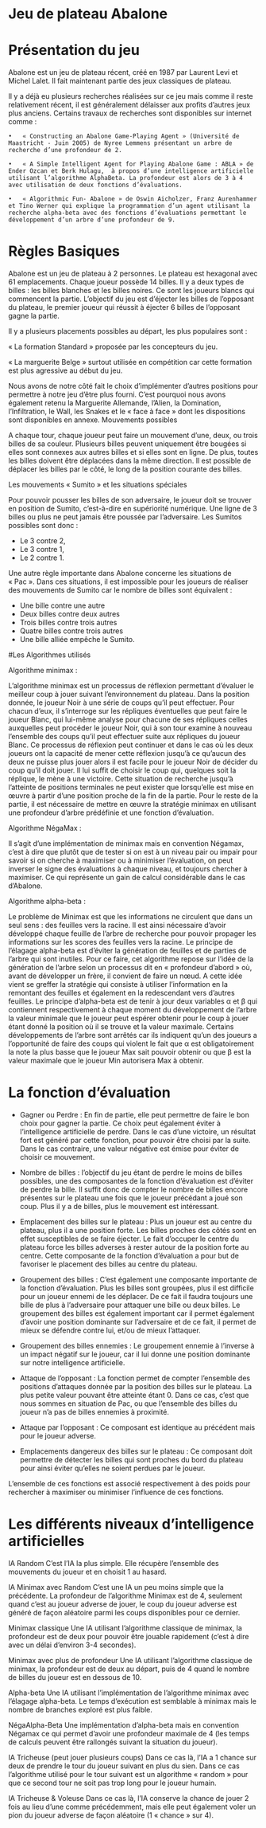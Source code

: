 # Jeu de plateau Abalone


# Présentation du jeu

Abalone est un jeu de plateau récent, créé en 1987 par Laurent Levi et Michel Lalet. Il fait maintenant partie des jeux classiques de plateau.
 
Il y a déjà eu plusieurs recherches réalisées sur ce jeu mais comme il reste relativement récent, il est généralement délaisser aux profits d’autres jeux plus anciens. Certains travaux de recherches sont disponibles sur internet comme :

	•	« Constructing an Abalone Game-Playing Agent » (Université de Maastricht - Juin 2005) de Nyree Lemmens présentant un arbre de recherche d’une profondeur de 2.

	•	« A Simple Intelligent Agent for Playing Abalone Game : ABLA » de Ender Ozcan et Berk Hulagu,  à propos d’une intelligence artificielle utilisant l’algorithme AlphaBeta. La profondeur est alors de 3 à 4 avec utilisation de deux fonctions d’évaluations.

	•	« Algorithmic Fun- Abalone » de Oswin Aicholzer, Franz Aurenhammer et Tino Werner qui explique la programmation d’un agent utilisant la recherche alpha-beta avec des fonctions d’évaluations permettant le développement d’un arbre d’une profondeur de 9.

# Règles Basiques

Abalone est un jeu de plateau à 2 personnes. Le plateau est hexagonal avec 61 emplacements. Chaque joueur possède 14 billes. Il y a deux types de billes : les billes blanches et les billes noires. Ce sont les joueurs blancs qui commencent la partie. 
L’objectif du jeu est d’éjecter les billes de l’opposant du plateau, le premier joueur qui réussit à éjecter 6 billes de l’opposant gagne la partie. 

Il y a plusieurs placements possibles au départ, les plus populaires sont :

« La formation Standard » proposée par les concepteurs du jeu.

« La marguerite Belge » surtout utilisée en compétition car cette formation est plus agressive au début du jeu.

Nous avons de notre côté fait le choix d’implémenter d’autres positions pour permettre à notre jeu d’être plus fourni. C’est pourquoi nous avons également retenu la Marguerite Allemande, l’Alien, la Domination, l’Infiltration, le Wall, les Snakes et le « face à face » dont les dispositions sont disponibles en annexe.
Mouvements possibles

A chaque tour, chaque joueur peut faire un mouvement d’une, deux, ou trois billes de sa couleur. 
Plusieurs billes peuvent uniquement être bougées si elles sont connexes aux autres billes et si elles sont en ligne. De plus, toutes les billes doivent être déplacées dans la même direction. Il est possible de déplacer les billes par le côté, le long de la position courante des billes. 

Les mouvements « Sumito » et les situations spéciales

Pour pouvoir pousser les billes de son adversaire, le joueur doit se trouver en position de Sumito, c’est-à-dire en supériorité numérique. 
Une ligne de 3 billes ou plus ne peut jamais être poussée par l’adversaire. Les Sumitos possibles sont donc :
-	Le 3 contre 2,
-	Le 3 contre 1,
-	Le 2 contre 1.
 
Une autre règle importante dans Abalone concerne les situations de « Pac ». Dans ces situations, il est impossible pour les joueurs de réaliser des mouvements de Sumito car le nombre de billes sont équivalent :
-	Une bille contre une autre
-	Deux billes contre deux autres
-	Trois billes contre trois autres 
-	Quatre billes contre trois autres
-	Une bille alliée empêche le Sumito. 

#Les Algorithmes utilisés

Algorithme minimax : 

L’algorithme minimax est un processus de réflexion permettant d’évaluer le meilleur coup à jouer suivant l’environnement du plateau.
Dans la position donnée, le joueur Noir à une série de coups qu’il peut effectuer. Pour chacun d’eux, il s’interroge sur les répliques éventuelles que peut faire le joueur Blanc, qui lui-même analyse pour chacune de ses répliques celles auxquelles peut procéder le joueur Noir, qui à son tour examine à nouveau l’ensemble des coups qu’il peut effectuer suite aux répliques du joueur Blanc. 
Ce processus de réflexion peut continuer et dans le cas où les deux joueurs ont la capacité de mener cette réflexion jusqu’à ce qu’aucun des deux ne puisse plus jouer alors il est facile pour le joueur Noir de décider du coup qu’il doit jouer. Il lui suffit de choisir le coup qui, quelques soit la réplique, le mène à une victoire. 
Cette situation de recherche jusqu’à l’atteinte de positions terminales ne peut exister que lorsqu’elle est mise en œuvre à partir d’une position proche de la fin de la partie. Pour le reste de la partie, il est nécessaire de mettre en œuvre la stratégie minimax en utilisant une profondeur d’arbre prédéfinie et une fonction d’évaluation.

Algorithme NégaMax : 

Il s’agit d’une implémentation de minimax mais en convention Négamax, c’est à dire que plutôt que de tester si on est à un niveau pair ou impair pour savoir si on cherche à maximiser ou à minimiser l’évaluation, on peut inverser le signe des évaluations à chaque niveau, et toujours chercher à maximiser. Ce qui représente un gain de calcul considérable dans le cas d’Abalone.

Algorithme alpha-beta : 

Le problème de Minimax est que les informations ne circulent que dans un seul sens :  des feuilles vers la racine. Il est ainsi nécessaire d’avoir développé chaque feuille de l’arbre de recherche pour pouvoir propager les informations sur les scores des feuilles vers la racine. 
Le principe de l’élagage alpha-beta est d’éviter la génération de feuilles et de parties de l’arbre qui sont inutiles. 
Pour ce faire, cet algorithme repose sur l’idée de la génération de l’arbre selon un processus dit en « profondeur d’abord » où, avant de développer un frère, il convient de faire un nœud. A cette idée vient se greffer la stratégie qui consiste à utiliser l’information en la remontant des feuilles et également en la redescendant vers d’autres feuilles.
Le principe d’alpha-beta est de tenir à jour deux variables α et β qui contiennent respectivement à chaque moment du développement de l’arbre la valeur minimale que le joueur peut espérer obtenir pour le coup à jouer étant donné la position où il se trouve et la valeur maximale. Certains développements de l’arbre sont arrêtés car ils indiquent qu’un des joueurs a l’opportunité de faire des coups qui violent le fait que α est obligatoirement la note la plus basse que le joueur Max sait pouvoir obtenir ou que β est la valeur maximale que le joueur Min autorisera Max à obtenir.

# La fonction d’évaluation

-	Gagner ou Perdre : En fin de partie, elle peut permettre de faire le bon choix pour gagner la partie.  Ce choix peut également éviter à l’intelligence artificielle de perdre. Dans le cas d’une victoire, un résultat fort est généré par cette fonction, pour pouvoir être choisi par la suite. Dans le cas contraire, une valeur négative est émise pour éviter de choisir ce mouvement.

-	Nombre de billes : l’objectif du jeu étant de perdre le moins de billes possibles, une des composantes de la fonction d’évaluation est d’éviter de perdre la bille. Il suffit donc de compter le nombre de billes encore présentes sur le plateau une fois que le joueur précédant a joué son coup. Plus il y a de billes, plus le mouvement est intéressant.

-	Emplacement des billes sur le plateau : Plus un joueur est au centre du plateau, plus il a une position forte. Les billes proches des côtés sont en effet susceptibles de se faire éjecter. Le fait d’occuper le centre du plateau force les billes adverses à rester autour de la position forte au centre. Cette composante de la fonction d’évaluation a pour but de favoriser le placement des billes au centre du plateau.

-	Groupement des billes : C’est également une composante importante de la fonction d’évaluation. Plus les billes sont groupées, plus il est difficile pour un joueur ennemi de les déplacer. De ce fait il faudra toujours une bille de plus à l’adversaire pour attaquer une bille ou deux billes. Le groupement des billes est également important car il permet également d’avoir une position dominante sur l’adversaire et de ce fait, il permet de mieux se défendre contre lui, et/ou de mieux l’attaquer.

-	Groupement des billes ennemies : Le groupement ennemie à l’inverse à un impact négatif sur le joueur, car il lui donne une position dominante sur notre intelligence artificielle. 

-	Attaque de l’opposant : La fonction permet de compter l’ensemble des positions d’attaques donnée par la position des billes sur le plateau. La plus petite valeur pouvant être atteinte étant 0. Dans ce cas, c’est que nous sommes en situation de Pac, ou que l’ensemble des billes du joueur n’a pas de billes ennemies à proximité.  

-	Attaque par l’opposant : Ce composant est identique au précédent mais pour le joueur adverse. 

-	Emplacements dangereux des billes sur le plateau : Ce composant doit permettre de détecter les billes qui sont proches du bord du plateau pour ainsi éviter qu’elles ne soient perdues par le joueur. 

L’ensemble de ces fonctions est associé respectivement à des poids pour rechercher à maximiser ou minimiser l’influence de ces fonctions. 

# Les différents niveaux d’intelligence artificielles

IA Random
C’est l’IA la plus simple. Elle récupère l’ensemble des mouvements du joueur et en choisit 1 au hasard. 

IA Minimax avec Random 
C’est une IA un peu moins simple que la précédente. La profondeur de l’algorithme Minimax est de 4, seulement quand c’est au joueur adverse de jouer, le coup du joueur adverse est généré de façon aléatoire parmi les coups disponibles pour ce dernier.

Minimax classique
Une IA utilisant l’algorithme classique de minimax, la profondeur est de deux pour pouvoir être jouable rapidement (c’est à dire avec un délai d’environ 3-4 secondes).

Minimax avec plus de profondeur
Une IA utilisant l’algorithme classique de minimax, la profondeur est de deux au départ, puis de 4 quand le nombre de billes du joueur est en dessous de 10.

Alpha-beta
Une IA utilisant l’implémentation de l’algorithme minimax avec l’élagage alpha-beta. Le temps d’exécution est semblable à minimax mais le nombre de branches exploré est plus faible. 

NégaAlpha-Beta
Une implémentation d’alpha-beta mais en convention Négamax ce qui permet d’avoir une profondeur maximale de 4 (les temps de calculs peuvent être rallongés suivant la situation du joueur).

IA Tricheuse (peut jouer plusieurs coups)
Dans ce cas là, l’IA a 1 chance sur deux de prendre le tour du joueur suivant en plus du sien. Dans ce cas l’algorithme utilisé pour le tour suivant est un algorithme « random » pour que ce second tour ne soit pas trop long pour le joueur humain.

IA Tricheuse & Voleuse 
Dans ce cas là, l’IA conserve la chance de jouer 2 fois au lieu d’une comme précédemment, mais elle peut également voler un pion du joueur adverse de façon aléatoire (1 « chance » sur 4).